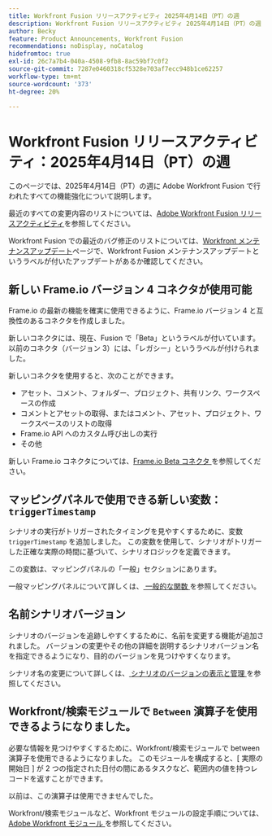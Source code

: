 ```yaml
---
title: Workfront Fusion リリースアクティビティ 2025年4月14日（PT）の週
description: Workfront Fusion リリースアクティビティ 2025年4月14日（PT）の週
author: Becky
feature: Product Announcements, Workfront Fusion
recommendations: noDisplay, noCatalog
hidefromtoc: true
exl-id: 26c7a7b4-040a-4508-9fb8-8ac59bf7c0f2
source-git-commit: 7287e0460318cf5328e703af7ecc948b1ce62257
workflow-type: tm+mt
source-wordcount: '373'
ht-degree: 20%

---
```


# Workfront Fusion リリースアクティビティ：2025年4月14日（PT）の週

このページでは、2025年4月14日（PT）の週に Adobe Workfront Fusion で行われたすべての機能強化について説明します。

最近のすべての変更内容のリストについては、[Adobe Workfront Fusion リリースアクティビティ](/help/workfront-fusion/fusion-product-releases/fusion-release-activity.md)を参照してください。

Workfront Fusion での最近のバグ修正のリストについては、[Workfront メンテナンスアップデート](https://experienceleague.adobe.com/ja/docs/workfront-known-issues/releases/current-updates)ページで、Workfront Fusion メンテナンスアップデートというラベルが付いたアップデートがあるか確認してください。

## 新しい Frame.io バージョン 4 コネクタが使用可能

Frame.io の最新の機能を確実に使用できるように、Frame.io バージョン 4 と互換性のあるコネクタを作成しました。

新しいコネクタには、現在、Fusion で「Beta」というラベルが付いています。 以前のコネクタ（バージョン 3）には、「レガシー」というラベルが付けられました。

新しいコネクタを使用すると、次のことができます。

* アセット、コメント、フォルダー、プロジェクト、共有リンク、ワークスペースの作成
* コメントとアセットの取得、またはコメント、アセット、プロジェクト、ワークスペースのリストの取得
* Frame.io API へのカスタム呼び出しの実行
* その他

新しい Frame.io コネクタについては、[Frame.io Beta コネクタ ](/help/workfront-fusion/references/apps-and-modules/adobe-connectors/frame-io-modules-new.md) を参照してください。

## マッピングパネルで使用できる新しい変数：`triggerTimestamp`

シナリオの実行がトリガーされたタイミングを見やすくするために、変数 `triggerTimestamp` を追加しました。 この変数を使用して、シナリオがトリガーした正確な実際の時間に基づいて、シナリオロジックを定義できます。

この変数は、マッピングパネルの「一般」セクションにあります。

一般マッピングパネルについて詳しくは、[ 一般的な関数 ](/help/workfront-fusion/references/mapping-panel/functions/general-functions.md) を参照してください。

## 名前シナリオバージョン

シナリオのバージョンを追跡しやすくするために、名前を変更する機能が追加されました。 バージョンの変更やその他の詳細を説明するシナリオバージョン名を指定できるようになり、目的のバージョンを見つけやすくなります。

シナリオ名の変更について詳しくは、[ シナリオのバージョンの表示と管理 ](/help/workfront-fusion/manage-scenarios/restore-a-scenario-version.md) を参照してください。

## Workfront/検索モジュールで `Between` 演算子を使用できるようになりました。

必要な情報を見つけやすくするために、Workfront/検索モジュールで between 演算子を使用できるようになりました。 このモジュールを構成すると、[ 実際の開始日 ] が 2 つの指定された日付の間にあるタスクなど、範囲内の値を持つレコードを返すことができます。

以前は、この演算子は使用できませんでした。

Workfront/検索モジュールなど、Workfront モジュールの設定手順については、[Adobe Workfront モジュール ](/help/workfront-fusion/references/apps-and-modules/adobe-connectors/workfront-modules.md) を参照してください。
